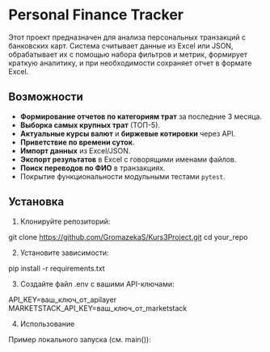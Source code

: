 # Personal Finance Tracker

Этот проект предназначен для анализа персональных транзакций с банковских карт. Система считывает данные из Excel или JSON, обрабатывает их с помощью набора фильтров и метрик, формирует краткую аналитику, и при необходимости сохраняет отчет в формате Excel.

## Возможности

- **Формирование отчетов по категориям трат** за последние 3 месяца.
- **Выборка самых крупных трат** (ТОП-5).
- **Актуальные курсы валют** и **биржевые котировки** через API.
- **Приветствие по времени суток**.
- **Импорт данных** из Excel/JSON.
- **Экспорт результатов** в Excel с говорящими именами файлов.
- **Поиск переводов по ФИО** в транзакциях.
- Покрытие функциональности модульными тестами `pytest`.

## Установка

1. Клонируйте репозиторий:

git clone https://github.com/GromazekaS/Kurs3Project.git
cd your_repo

2. Установите зависимости:

pip install -r requirements.txt

3. Создайте файл .env с вашими API-ключами:

API_KEY=ваш_ключ_от_apilayer
MARKETSTACK_API_KEY=ваш_ключ_от_marketstack

4. Использование

Пример локального запуска (см. main()):
